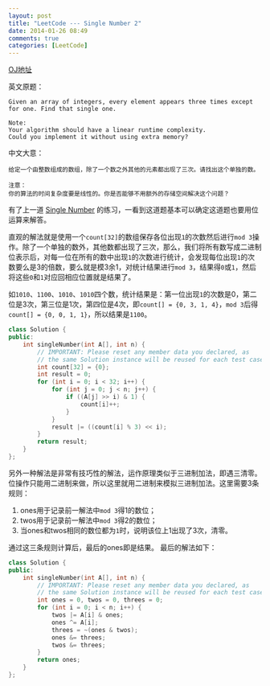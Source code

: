 ```yaml
---
layout: post
title: "LeetCode --- Single Number 2"
date: 2014-01-26 08:49
comments: true
categories: [LeetCode]
---
```


[OJ地址](http://oj.leetcode.com/problems/single-number-ii/)

英文原题：

    Given an array of integers, every element appears three times except for one. Find that single one.
    
    Note:
    Your algorithm should have a linear runtime complexity. 
    Could you implement it without using extra memory?


中文大意：
    
    给定一个由整数组成的数组，除了一个数之外其他的元素都出现了三次。请找出这个单独的数。
    
    注意：
    你的算法的时间复杂度要是线性的。你是否能够不用额外的存储空间解决这个问题？


有了上一道 [Single Number](http://sezina.github.io/blog/2013/11/05/leetcode-single-number/) 的练习，一看到这道题基本可以确定这道题也要用位运算来解答。

直观的解法就是使用一个`count[32]`的数组保存各位出现`1`的次数然后进行`mod 3`操作。除了一个单独的数外，其他数都出现了三次，那么，我们将所有数写成二进制位表示后，对每一位在所有的数中出现`1`的次数进行统计，会发现每位出现`1`的次数要么是3的倍数，要么就是模3余1，对统计结果进行`mod 3`，结果得`0`或`1`，然后将这些`0`和`1`对应回相应位置就是结果了。

如`1010`、`1100`、`1010`、`1010`四个数，统计结果是：第一位出现`1`的次数是0，第二位是3次，第三位是1次，第四位是4次，即`count[] = {0, 3, 1, 4}`，`mod 3`后得`count[] = {0, 0, 1, 1}`，所以结果是`1100`。

```cpp
class Solution {
public:
    int singleNumber(int A[], int n) {
        // IMPORTANT: Please reset any member data you declared, as
        // the same Solution instance will be reused for each test case.
        int count[32] = {0};
        int result = 0;
        for (int i = 0; i < 32; i++) {
            for (int j = 0; j < n; j++) {
                if ((A[j] >> i) & 1) {
                    count[i]++;
                }
            }
            result |= ((count[i] % 3) << i);
        }
        return result;
    }
};
```

另外一种解法是非常有技巧性的解法，运作原理类似于三进制加法，即遇三清零。位操作只能用二进制来做，所以这里就用二进制来模拟三进制加法。这里需要3条规则：

1. ones用于记录前一解法中`mod 3`得1的数位；
2. twos用于记录前一解法中`mod 3`得2的数位；
3. 当ones和twos相同的数位都为`1`时，说明该位上1出现了3次，清零。

通过这三条规则计算后，最后的ones即是结果。
最后的解法如下：

```cpp
class Solution {
public:
    int singleNumber(int A[], int n) {
        // IMPORTANT: Please reset any member data you declared, as
        // the same Solution instance will be reused for each test case.
        int ones = 0, twos = 0, threes = 0;
        for (int i = 0; i < n; i++) {
            twos |= A[i] & ones;
            ones ^= A[i];
            threes = ~(ones & twos);
            ones &= threes;
            twos &= threes;
        }
        return ones;
    }
};
```